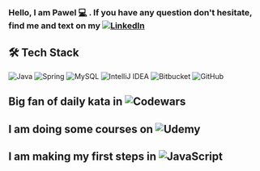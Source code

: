 ### Hello, I am Pawel [:computer:](https://www.youtube.com/watch?v=ZtWTUt2RZh0) . If you have any question don't hesitate, find me and text on my [![LinkedIn](https://img.shields.io/badge/linkedin-%230077B5.svg?style=for-the-badge&logo=linkedin&logoColor=white)](https://www.linkedin.com/in/pawe%C5%82-primus-6a7b80185/)     


## 🛠  Tech Stack
![Java](https://img.shields.io/badge/java-%23ED8B00.svg?style=for-the-badge&logo=java&logoColor=white) ![Spring](https://img.shields.io/badge/spring-%236DB33F.svg?style=for-the-badge&logo=spring&logoColor=white) ![MySQL](https://img.shields.io/badge/mysql-%2300f.svg?style=for-the-badge&logo=mysql&logoColor=white) ![IntelliJ IDEA](https://img.shields.io/badge/IntelliJIDEA-000000.svg?style=for-the-badge&logo=intellij-idea&logoColor=white)  ![Bitbucket](https://img.shields.io/badge/bitbucket-%230047B3.svg?style=for-the-badge&logo=bitbucket&logoColor=white) ![GitHub](https://img.shields.io/badge/github-%23121011.svg?style=for-the-badge&logo=github&logoColor=white)


## Big fan of daily kata in ![Codewars](https://img.shields.io/badge/Codewars-B1361E?style=for-the-badge&logo=codewars&logoColor=grey) 
## I am doing some courses on ![Udemy](https://img.shields.io/badge/Udemy-A435F0?style=for-the-badge&logo=Udemy&logoColor=white)
## I am making my first steps in ![JavaScript](https://img.shields.io/badge/javascript-%23323330.svg?style=for-the-badge&logo=javascript&logoColor=%23F7DF1E)



<!--
**pawelprimus/pawelprimus** is a ✨ _special_ ✨ repository because its `README.md` (this file) appears on your GitHub profile.

Here are some ideas to get you started:
https://gist.github.com/rxaviers/7360908


- 🔭 I’m currently working on ...
- 🌱 I’m currently learning ...
- 👯 I’m looking to collaborate on ...
- 🤔 I’m looking for help with ...
- 💬 Ask me about ...
- 📫 How to reach me: ...
- 😄 Pronouns: ...
- ⚡ Fun fact: ...
-->
